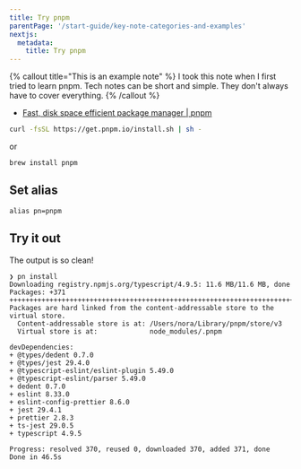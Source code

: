 ```yaml
---
title: Try pnpm
parentPage: '/start-guide/key-note-categories-and-examples'
nextjs:
  metadata:
    title: Try pnpm
---
```


{% callout title="This is an example note" %}
I took this note when I first tried to learn pnpm.
Tech notes can be short and simple. They don't always have to cover everything.
{% /callout %}

- [Fast, disk space efficient package manager | pnpm](https://pnpm.io/)

```sh
curl -fsSL https://get.pnpm.io/install.sh | sh -
```

or

```
brew install pnpm
```

## Set alias

```
alias pn=pnpm
```

## Try it out

The output is so clean!

```
❯ pn install
Downloading registry.npmjs.org/typescript/4.9.5: 11.6 MB/11.6 MB, done
Packages: +371
++++++++++++++++++++++++++++++++++++++++++++++++++++++++++++++++++++++++++++++++++++
Packages are hard linked from the content-addressable store to the virtual store.
  Content-addressable store is at: /Users/nora/Library/pnpm/store/v3
  Virtual store is at:             node_modules/.pnpm

devDependencies:
+ @types/dedent 0.7.0
+ @types/jest 29.4.0
+ @typescript-eslint/eslint-plugin 5.49.0
+ @typescript-eslint/parser 5.49.0
+ dedent 0.7.0
+ eslint 8.33.0
+ eslint-config-prettier 8.6.0
+ jest 29.4.1
+ prettier 2.8.3
+ ts-jest 29.0.5
+ typescript 4.9.5

Progress: resolved 370, reused 0, downloaded 370, added 371, done
Done in 46.5s
```
